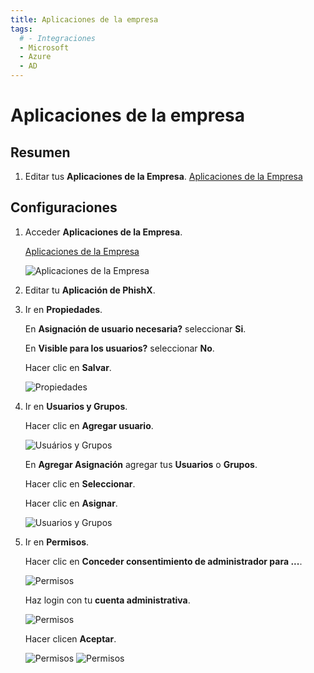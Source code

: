 ```yaml
---
title: Aplicaciones de la empresa
tags:
  # - Integraciones
  - Microsoft
  - Azure
  - AD
---
```

# Aplicaciones de la empresa

## Resumen

1. Editar tus **Aplicaciones de la Empresa**. [Aplicaciones de la Empresa](https://portal.azure.com/#blade/Microsoft_AAD_IAM/StartboardApplicationsMenuBlade/AllApps)

## Configuraciones

1. Acceder **Aplicaciones de la Empresa**.

   [Aplicaciones de la Empresa](https://portal.azure.com/#blade/Microsoft_AAD_IAM/StartboardApplicationsMenuBlade/AllApps)

   ![Aplicaciones de la Empresa](https://cdn.phishx.io/phishx-docs/images/azure_ad_14.webp)

2. Editar tu **Aplicación de PhishX**.

3. Ir en **Propiedades**.

	En **Asignación de usuario necesaria?** seleccionar **Si**.

	En **Visible para los usuarios?** seleccionar **No**.

	Hacer clic en **Salvar**.

   ![Propiedades](https://cdn.phishx.io/phishx-docs/images/azure_ad_15.webp)

4. Ir en **Usuarios y Grupos**.

   Hacer clic en **Agregar usuario**.

   ![Usuários y Grupos](https://cdn.phishx.io/phishx-docs/images/azure_ad_16.webp)

   En **Agregar Asignación** agregar tus **Usuarios** o **Grupos**.

   Hacer clic en **Seleccionar**.

   Hacer clic en **Asignar**.

   ![Usuarios y Grupos](https://cdn.phishx.io/phishx-docs/images/azure_ad_17.webp)

5. Ir en **Permisos**.

   Hacer clic en **Conceder consentimiento de administrador para ...**.

   ![Permisos](https://cdn.phishx.io/phishx-docs/images/azure_ad_18.webp)

   Haz login con tu **cuenta administrativa**.

   ![Permisos](https://cdn.phishx.io/phishx-docs/images/azure_ad_19.webp)

   Hacer clicen **Aceptar**.

   ![Permisos](https://cdn.phishx.io/phishx-docs/images/azure_ad_20.webp)
   ![Permisos](https://cdn.phishx.io/phishx-docs/images/azure_ad_21.webp)
